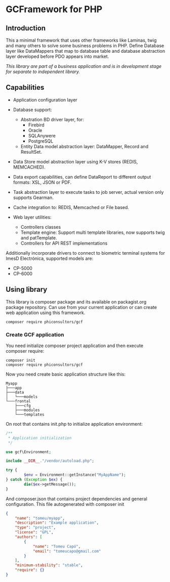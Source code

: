 # GCFramework for PHP
## Introduction
This a minimal framework that uses other frameworks like Laminas, twig and many others to solve some business problems in PHP.
Define Database layer like DataMappers that map to database table and database abstraction layer developed before PDO appears into market.

_This library are part of a business application and is in development stage for separate to independent library._

## Capabilities

* Application configuration layer
* Database support:
   * Abstration BD driver layer, for:
       * Firebird
       * Oracle
       * SQLAnywere
       * PostgreSQL
   * Entity Data model abstraction layer: DataMapper, Record and ResultSet.
     
* Data Store model abstraction layer using K-V stores (REDIS, MEMCACHED).
* Data export capabilities, can define DataReport to different output formats: XSL, JSON or PDF.
* Task abstraction layer to execute tasks to job server, actual version only supports Gearman.
* Cache integration to: REDIS, Memcached or File based.
* Web layer utilities:
    * Controllers classes
    * Template engine: Support multi template libraries, now supports twig and patTemplate.
    * Controllers for API REST implementations

Additionally incorporate drivers to connect to biometric terminal systems for ImesD Electrónica, supported models are:
* CP-5000 
* CP-6000

## Using library

This library is composer package and its available on packagist.org package repository. Can use from your current application or can create web application using this framework.

```
composer require phiconsultors/gcf
```

### Create GCF application

You need initialize composer project application and then execute composer require:

```
composer init
composer require phiconsultors/gcf
```

Now you need create basic application structure like this:

```
Myapp
├───app
├───data
│   └───models
└───frontal
    ├───cfg
    ├───modules
    └───templates
```

On root that contains init.php to initialize application environment:

```php
/**
 * Application initialization
 */

use gcf\Environment;

include __DIR__."/vendor/autoload.php";

try {
        $env = Environment::getInstance("MyAppName");
} catch (Exception $ex) {
        die($ex->getMessage());
}
```

And composer.json that contains project dependencies and general configuration. This file autogenerated with composer init

```json
{
    "name": "tomeu/myapp",
    "description": "Example application",
    "type": "project",
    "license": "GPL",
    "authors": [
        {
            "name": "Tomeu Capó",
            "email": "tomeucapo@gmail.com"
        }
    ],
    "minimum-stability": "stable",
    "require": {}
}
```


